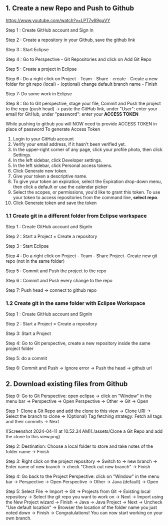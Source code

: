 ## 1. Create a new Repo and Push to Github

https://www.youtube.com/watch?v=LPT7v69guVY

Step 1 : Create GitHub account and Sign In

Step 2 : Create a repository in your Github, save the github link

Step 3 : Start Eclipse

Step 4 : Go to Perspective - Git Repositories and click on Add Git Repo

Step 5 : Create a project in Eclipse

Step 6 : Do a right click on Project - Team - Share - create - Create a new folder for git repo (local) - (optional) change default branch name - Finish

Step 7: Do some work in Eclipse

Step 8 : Go to Git perspective, stage your file, Commit and Push the project to the repo (push head) -> paste the GitHub link, under "User": enter your email for GitHub, under "password": enter your **ACCESS TOKEN**



While pushing to github you will NOW need to provide ACCESS TOKEN in place of password To generate Access Token 

1. Login to your GitHub account 
2. Verify your email address, if it hasn't been verified yet. 
3. In the upper-right corner of any page, click your profile photo, then click Settings. 
4. In the left sidebar, click Developer settings. 
5. In the left sidebar, click Personal access tokens. 
6. Click Generate new token. 
7. Give your token a descriptive name. 
8. To give your token an expiration, select the Expiration drop-down menu, then click a default or use the calendar picker 
9. Select the scopes, or permissions, you'd like to grant this token. To use your token to access repositories from the command line, **select repo**. 
10. Click Generate token and save the token



### 1.1 Create git in a different folder from Eclipse workspace

Step 1 : Create GitHub account and SignIn

Step 2 : Start a Project = Create a repository

Step 3 : Start Eclipse

Step 4 : Do a right click on Project - Team - Share Project- Create new git repo (not in the same folder)

Step 5 : Commit and Push the project to the repo

Step 6 : Commit and Push every change to the repo

Step 7: Push head -> connect to github repo



### 1.2 Create git in the same folder with Eclipse Workspace 

Step 1 : Create GitHub account and SignIn

Step 2 : Start a Project = Create a repository

Step 3: Start a Project

Step 4: Go to Git perspective, create a new repository inside the same project folder

Step 5: do a commit 

Step 6: Commit and Push -> Ignore error -> Push the head -> github url





## 2. Download existing files from Github

Step 0: Go to Git Perspective: open eclipse -> click on "Window" in the menu bar -> Perspective -> Open Perspective -> Other -> Git -> Open

Step 1: Clone a Git Repo and add the clone to this view -> Clone URI -> Select the branch to clone -> (Optional) Tag fetching strategy: Fetch all tags and their commits -> Next

![Screenshot 2024-04-11 at 10.52.34 AM](./assets/Clone a Git Repo and add the clone to this view.png)

Step 2: Destination: Choose a local folder to store and take notes of the folder name -> Finish

Step 3: Right click on the project repository -> Switch to -> new branch -> Enter name of new branch -> check "Check out new branch" -> Finish

Step 4: Go back to the Project Perspective: click on "Window" in the menu bar -> Perspective -> Open Perspective -> Other -> Java (default) -> Open

Step 5: Select File -> Import -> Git -> Projects from Git -> Existing local repository -> Select the git repo you want to work on -> Next -> Import using the New Project wizard -> Finish ->  Java -> Java Project -> Next -> Uncheck "Use default location" -> Browser the location of the folder name you just noted down -> Finish -> Congratulations! You can now start working on your own branch.

